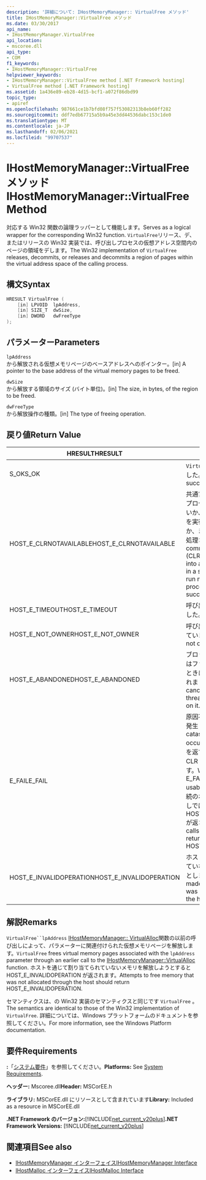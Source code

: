 ```yaml
---
description: '詳細について: IHostMemoryManager:: VirtualFree メソッド'
title: IHostMemoryManager::VirtualFree メソッド
ms.date: 03/30/2017
api_name:
- IHostMemoryManager.VirtualFree
api_location:
- mscoree.dll
api_type:
- COM
f1_keywords:
- IHostMemoryManager::VirtualFree
helpviewer_keywords:
- IHostMemoryManager::VirtualFree method [.NET Framework hosting]
- VirtualFree method [.NET Framework hosting]
ms.assetid: 1a436e89-eb28-4d15-bcf1-a072f86dbd99
topic_type:
- apiref
ms.openlocfilehash: 987661ce1b7bfd08f757f53082313b8eb60ff282
ms.sourcegitcommit: ddf7edb67715a5b9a45e3dd44536dabc153c1de0
ms.translationtype: MT
ms.contentlocale: ja-JP
ms.lasthandoff: 02/06/2021
ms.locfileid: "99707537"
---
```

# <a name="ihostmemorymanagervirtualfree-method"></a><span data-ttu-id="a0d5e-103">IHostMemoryManager::VirtualFree メソッド</span><span class="sxs-lookup"><span data-stu-id="a0d5e-103">IHostMemoryManager::VirtualFree Method</span></span>

<span data-ttu-id="a0d5e-104">対応する Win32 関数の論理ラッパーとして機能します。</span><span class="sxs-lookup"><span data-stu-id="a0d5e-104">Serves as a logical wrapper for the corresponding Win32 function.</span></span> <span data-ttu-id="a0d5e-105">`VirtualFree`リリース、デ、またはリリースの Win32 実装では、呼び出しプロセスの仮想アドレス空間内のページの領域をデします。</span><span class="sxs-lookup"><span data-stu-id="a0d5e-105">The Win32 implementation of `VirtualFree` releases, decommits, or releases and decommits a region of pages within the virtual address space of the calling process.</span></span>  
  
## <a name="syntax"></a><span data-ttu-id="a0d5e-106">構文</span><span class="sxs-lookup"><span data-stu-id="a0d5e-106">Syntax</span></span>  
  
```cpp  
HRESULT VirtualFree (  
    [in] LPVOID  lpAddress,  
    [in] SIZE_T  dwSize,  
    [in] DWORD   dwFreeType  
);  
```  
  
## <a name="parameters"></a><span data-ttu-id="a0d5e-107">パラメーター</span><span class="sxs-lookup"><span data-stu-id="a0d5e-107">Parameters</span></span>  

 `lpAddress`  
 <span data-ttu-id="a0d5e-108">から解放される仮想メモリページのベースアドレスへのポインター。</span><span class="sxs-lookup"><span data-stu-id="a0d5e-108">[in] A pointer to the base address of the virtual memory pages to be freed.</span></span>  
  
 `dwSize`  
 <span data-ttu-id="a0d5e-109">から解放する領域のサイズ (バイト単位)。</span><span class="sxs-lookup"><span data-stu-id="a0d5e-109">[in] The size, in bytes, of the region to be freed.</span></span>  
  
 `dwFreeType`  
 <span data-ttu-id="a0d5e-110">から解放操作の種類。</span><span class="sxs-lookup"><span data-stu-id="a0d5e-110">[in] The type of freeing operation.</span></span>  
  
## <a name="return-value"></a><span data-ttu-id="a0d5e-111">戻り値</span><span class="sxs-lookup"><span data-stu-id="a0d5e-111">Return Value</span></span>  
  
|<span data-ttu-id="a0d5e-112">HRESULT</span><span class="sxs-lookup"><span data-stu-id="a0d5e-112">HRESULT</span></span>|<span data-ttu-id="a0d5e-113">説明</span><span class="sxs-lookup"><span data-stu-id="a0d5e-113">Description</span></span>|  
|-------------|-----------------|  
|<span data-ttu-id="a0d5e-114">S_OK</span><span class="sxs-lookup"><span data-stu-id="a0d5e-114">S_OK</span></span>|<span data-ttu-id="a0d5e-115">`VirtualFree` 正常に返されました。</span><span class="sxs-lookup"><span data-stu-id="a0d5e-115">`VirtualFree` returned successfully.</span></span>|  
|<span data-ttu-id="a0d5e-116">HOST_E_CLRNOTAVAILABLE</span><span class="sxs-lookup"><span data-stu-id="a0d5e-116">HOST_E_CLRNOTAVAILABLE</span></span>|<span data-ttu-id="a0d5e-117">共通言語ランタイム (CLR) がプロセスに読み込まれていないか、CLR がマネージコードを実行できない状態であるか、または呼び出しが正常に処理されていません。</span><span class="sxs-lookup"><span data-stu-id="a0d5e-117">The common language runtime (CLR) has not been loaded into a process, or the CLR is in a state in which it cannot run managed code or process the call successfully.</span></span>|  
|<span data-ttu-id="a0d5e-118">HOST_E_TIMEOUT</span><span class="sxs-lookup"><span data-stu-id="a0d5e-118">HOST_E_TIMEOUT</span></span>|<span data-ttu-id="a0d5e-119">呼び出しがタイムアウトしました。</span><span class="sxs-lookup"><span data-stu-id="a0d5e-119">The call timed out.</span></span>|  
|<span data-ttu-id="a0d5e-120">HOST_E_NOT_OWNER</span><span class="sxs-lookup"><span data-stu-id="a0d5e-120">HOST_E_NOT_OWNER</span></span>|<span data-ttu-id="a0d5e-121">呼び出し元がロックを所有していません。</span><span class="sxs-lookup"><span data-stu-id="a0d5e-121">The caller does not own the lock.</span></span>|  
|<span data-ttu-id="a0d5e-122">HOST_E_ABANDONED</span><span class="sxs-lookup"><span data-stu-id="a0d5e-122">HOST_E_ABANDONED</span></span>|<span data-ttu-id="a0d5e-123">ブロックされたスレッドまたはファイバーが待機しているときに、イベントが取り消されました。</span><span class="sxs-lookup"><span data-stu-id="a0d5e-123">An event was canceled while a blocked thread or fiber was waiting on it.</span></span>|  
|<span data-ttu-id="a0d5e-124">E_FAIL</span><span class="sxs-lookup"><span data-stu-id="a0d5e-124">E_FAIL</span></span>|<span data-ttu-id="a0d5e-125">原因不明の致命的なエラーが発生しました。</span><span class="sxs-lookup"><span data-stu-id="a0d5e-125">An unknown catastrophic failure occurred.</span></span> <span data-ttu-id="a0d5e-126">メソッドが E_FAIL を返すと、そのプロセス内で CLR が使用できなくなります。</span><span class="sxs-lookup"><span data-stu-id="a0d5e-126">When a method returns E_FAIL, the CLR is no longer usable within the process.</span></span> <span data-ttu-id="a0d5e-127">後続のホストメソッドの呼び出しでは HOST_E_CLRNOTAVAILABLE が返されます。</span><span class="sxs-lookup"><span data-stu-id="a0d5e-127">Subsequent calls to hosting methods return HOST_E_CLRNOTAVAILABLE.</span></span>|  
|<span data-ttu-id="a0d5e-128">HOST_E_INVALIDOPERATION</span><span class="sxs-lookup"><span data-stu-id="a0d5e-128">HOST_E_INVALIDOPERATION</span></span>|<span data-ttu-id="a0d5e-129">ホストを通じて割り当てられていないメモリを解放しようとしました。</span><span class="sxs-lookup"><span data-stu-id="a0d5e-129">An attempt was made to free memory that was not allocated through the host.</span></span>|  
  
## <a name="remarks"></a><span data-ttu-id="a0d5e-130">解説</span><span class="sxs-lookup"><span data-stu-id="a0d5e-130">Remarks</span></span>  

 <span data-ttu-id="a0d5e-131">`VirtualFree``lpAddress` [IHostMemoryManager:: VirtualAlloc](ihostmemorymanager-virtualalloc-method.md)関数の以前の呼び出しによって、パラメーターに関連付けられた仮想メモリページを解放します。</span><span class="sxs-lookup"><span data-stu-id="a0d5e-131">`VirtualFree` frees virtual memory pages associated with the `lpAddress` parameter through an earlier call to the [IHostMemoryManager::VirtualAlloc](ihostmemorymanager-virtualalloc-method.md) function.</span></span> <span data-ttu-id="a0d5e-132">ホストを通じて割り当てられていないメモリを解放しようとすると HOST_E_INVALIDOPERATION が返されます。</span><span class="sxs-lookup"><span data-stu-id="a0d5e-132">Attempts to free memory that was not allocated through the host should return HOST_E_INVALIDOPERATION.</span></span>  
  
 <span data-ttu-id="a0d5e-133">セマンティクスは、の Win32 実装のセマンティクスと同じです `VirtualFree` 。</span><span class="sxs-lookup"><span data-stu-id="a0d5e-133">The semantics are identical to those of the Win32 implementation of `VirtualFree`.</span></span> <span data-ttu-id="a0d5e-134">詳細については、Windows プラットフォームのドキュメントを参照してください。</span><span class="sxs-lookup"><span data-stu-id="a0d5e-134">For more information, see the Windows Platform documentation.</span></span>  
  
## <a name="requirements"></a><span data-ttu-id="a0d5e-135">要件</span><span class="sxs-lookup"><span data-stu-id="a0d5e-135">Requirements</span></span>  

 <span data-ttu-id="a0d5e-136">**:**「[システム要件](../../get-started/system-requirements.md)」を参照してください。</span><span class="sxs-lookup"><span data-stu-id="a0d5e-136">**Platforms:** See [System Requirements](../../get-started/system-requirements.md).</span></span>  
  
 <span data-ttu-id="a0d5e-137">**ヘッダー:** Mscoree.dll</span><span class="sxs-lookup"><span data-stu-id="a0d5e-137">**Header:** MSCorEE.h</span></span>  
  
 <span data-ttu-id="a0d5e-138">**ライブラリ:** MSCorEE.dll にリソースとして含まれています</span><span class="sxs-lookup"><span data-stu-id="a0d5e-138">**Library:** Included as a resource in MSCorEE.dll</span></span>  
  
 <span data-ttu-id="a0d5e-139">**.NET Framework のバージョン:**[!INCLUDE[net_current_v20plus](../../../../includes/net-current-v20plus-md.md)]</span><span class="sxs-lookup"><span data-stu-id="a0d5e-139">**.NET Framework Versions:** [!INCLUDE[net_current_v20plus](../../../../includes/net-current-v20plus-md.md)]</span></span>  
  
## <a name="see-also"></a><span data-ttu-id="a0d5e-140">関連項目</span><span class="sxs-lookup"><span data-stu-id="a0d5e-140">See also</span></span>

- [<span data-ttu-id="a0d5e-141">IHostMemoryManager インターフェイス</span><span class="sxs-lookup"><span data-stu-id="a0d5e-141">IHostMemoryManager Interface</span></span>](ihostmemorymanager-interface.md)
- [<span data-ttu-id="a0d5e-142">IHostMalloc インターフェイス</span><span class="sxs-lookup"><span data-stu-id="a0d5e-142">IHostMalloc Interface</span></span>](ihostmalloc-interface.md)
